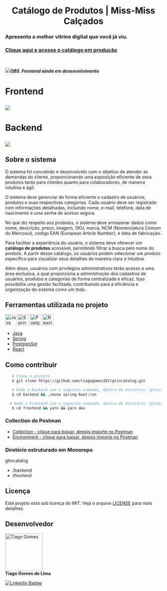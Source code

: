 <div>
<h1 align="center">
Catálogo de Produtos | Miss-Miss Calçados
</h1>
   <h3>Apresento a melhor vitrine digital que você já viu.</h3>
</div>

### <a href="https://gtincatalog.netlify.app/" target="_blank" rel="noreferrer">Clique aqui e acesse o catálogo em produção</a>

<br>

<p><img src="https://ik.imagekit.io/dpiu5qcwt/Icons/icons8-aten%C3%A7%C3%A3o.gif?updatedAt=1701529438252"><strong><em>OBS. Frontend ainda em desenvolvimento</em></strong></p>
<h1>
<p>Frontend</p>
<img src="https://ik.imagekit.io/dpiu5qcwt/desktop/frontend-gtincatalog.png?updatedAt=1703201351028">
</h1>


<h1>
<p>Backend</p>
<img src="https://ik.imagekit.io/dpiu5qcwt/desktop/backend.png?updatedAt=1701487083636">
</h1>


## Sobre o sistema

O sistema foi concebido e desenvolvido com o objetivo de atender às demandas do cliente, proporcionando uma exposição eficiente de seus produtos tanto para clientes quanto para colaboradores, de maneira intuitiva e ágil.


O sistema deve gerenciar de forma eficiente o cadastro de usuários, produtos e suas respectivas categorias. Cada usuário deve ser registrado com informações detalhadas, incluindo nome, e-mail, telefone, data de nascimento e uma senha de acesso segura.

No que diz respeito aos produtos, o sistema deve armazenar dados como nome, descrição, preço, imagem, SKU, marca, NCM (Nomenclatura Comum do Mercosul), código EAN (European Article Number), e data de fabricação.

Para facilitar a experiência do usuário, o sistema deve oferecer um **catálogo de produtos** acessível, permitindo filtrar a busca pelo nome do produto. A partir desse catálogo, os usuários podem selecionar um produto específico para visualizar seus detalhes de maneira clara e intuitiva.

Além disso, usuários com privilégios administrativos terão acesso a uma área exclusiva, a qual proporciona a administração dos cadastros de usuários, produtos e categorias de forma centralizada e eficaz. Isso possibilita uma gestão facilitada, contribuindo para a eficiência e organização do sistema como um todo.

## Ferramentas utilizada no projeto
<p align="left"><a href="https://www.oracle.com/java/" target="_blank" rel="noreferrer"><img src="https://raw.githubusercontent.com/danielcranney/readme-generator/main/public/icons/skills/java-colored.svg" width="36" height="36" alt="Java" /></a>
<a href="https://spring.io/" target="_blank" rel="noreferrer"><img src="https://ik.imagekit.io/dpiu5qcwt/Icons/spring-3.svg?updatedAt=1701488065421" width="36" height="36" alt="Spring" /></a>
<a href="https://www.postgresql.org/" target="_blank" rel="noreferrer"><img src="https://raw.githubusercontent.com/danielcranney/readme-generator/main/public/icons/skills/postgresql-colored.svg" width="36" height="36" alt="PostgreSQL" /></a>
<a href="https://reactjs.org/" target="_blank" rel="noreferrer"><img src="https://raw.githubusercontent.com/danielcranney/readme-generator/main/public/icons/skills/react-colored.svg" width="36" height="36" alt="React" /></a>

</p>

 - [Java](https://docs.oracle.com/en/java/javase/17/)
 - [Spring](https://spring.io/)
 - [PostgresSql](https://www.postgresql.org/)
 - [React](https://react.dev/)

 ## Como contribuir
 ```bash
    # Clone o projeto
    $ git clone https://github.com/tiagogomes187/gtincatalog.git

    # Rode o backend com o seguinte comando, dentro do diretório 'gtincatalog' digite:
    $ cd backend && ./mvnw spring-boot:run

   # Rode o Frontend com o seguinte comando, dentro do diretório 'gtincatalog' digite:
    $ cd frontend && yarn && yarn dev

 ```
### Collection do **Postman**
 - <a href="https://github.com/tiagogomes187/gtincatalog/blob/f0e1b8dbfcf391581692030b8355b4964fa4551a/collection-postman/GtinCatalog%20Railway.postman_collection.json" target="_blank" rel="noreferrer">Collection - clique para baixar, depois importe no Postman</a>
 - <a href="https://github.com/tiagogomes187/gtincatalog/blob/f0e1b8dbfcf391581692030b8355b4964fa4551a/collection-postman/gtincatalog-RAILWAY.postman_environment.json" target="_blank" rel="noreferrer">Environment - clique para baixar, depois importe no Postman</a>

### Diretório estruturado em **Monorepo**
 gtincatalog
- /backend
- /frontend

## Licença
Este projeto está sob licença do MIT. Veja o arquivo [LICENSE](https://github.com/tiagogomes187/gtincatalog/blob/b92e7482747734708d4795f81f18e410734fa97b/LICENSE) para mais detalhes.

## Desenvolvedor

<p align="left"><a href="https://www.tiagogomes.dev.br" target="_blank" rel="noreferrer"><img src="https://ik.imagekit.io/dpiu5qcwt/Icons/PerfilGitHub.png?updatedAt=1701533807360" width="120" height="120" alt="Tiago Gomes" /></a>
<br><strong>Tiago Gomes de Lima</strong>
</p>

[![Linkedin Badge](https://img.shields.io/badge/Tiago_Gomes-blue?style=flat-square&logo=Linkedin&logoColor=white&link=https://www.linkedin.com/in/tiago-gomes187/)](https://www.linkedin.com/in/tiago-gomes187/) 


